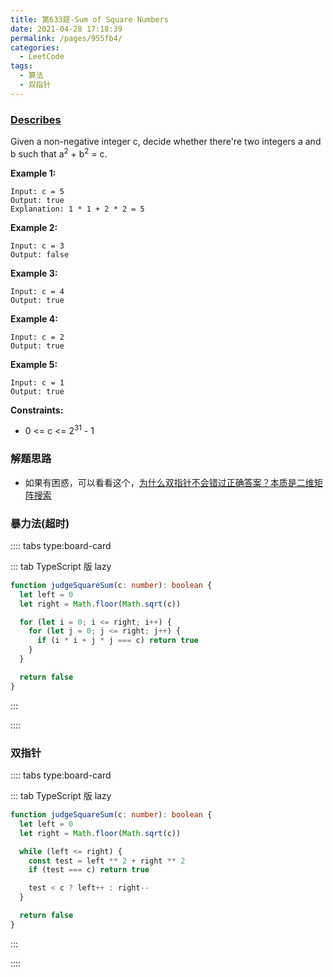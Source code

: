 ```yaml
---
title: 第633题-Sum of Square Numbers
date: 2021-04-28 17:18:39
permalink: /pages/955fb4/
categories:
  - LeetCode
tags:
  - 算法
  - 双指针
---
```


### [Describes](https://leetcode-cn.com/problems/sum-of-square-numbers/)

Given a non-negative integer <span class="span-shadow">c</span>, decide whether there're two integers <span class="span-shadow">a</span> and <span class="span-shadow">b</span> such that <span class="span-shadow">a<sup>2</sup> + b<sup>2</sup> = c</span>.

<!-- more -->

**Example 1:**

```
Input: c = 5
Output: true
Explanation: 1 * 1 + 2 * 2 = 5
```

**Example 2:**

```
Input: c = 3
Output: false
```

**Example 3:**

```
Input: c = 4
Output: true
```

**Example 4:**

```
Input: c = 2
Output: true
```

**Example 5:**

```
Input: c = 1
Output: true
```

**Constraints:**

- <span class="span-shadow">0 <= c <= 2<sup>31</sup> - 1</span>

### 解题思路

- 如果有困惑，可以看看这个，[为什么双指针不会错过正确答案？本质是二维矩阵搜索](https://leetcode-cn.com/problems/sum-of-square-numbers/solution/shuang-zhi-zhen-de-ben-zhi-er-wei-ju-zhe-ebn3/)

### 暴力法(超时)

:::: tabs type:board-card

::: tab TypeScript 版 lazy

```TypeScript
function judgeSquareSum(c: number): boolean {
  let left = 0
  let right = Math.floor(Math.sqrt(c))

  for (let i = 0; i <= right; i++) {
    for (let j = 0; j <= right; j++) {
      if (i * i + j * j === c) return true
    }
  }

  return false
}
```

:::

::::

### 双指针

:::: tabs type:board-card

::: tab TypeScript 版 lazy

```TypeScript
function judgeSquareSum(c: number): boolean {
  let left = 0
  let right = Math.floor(Math.sqrt(c))

  while (left <= right) {
    const test = left ** 2 + right ** 2
    if (test === c) return true

    test < c ? left++ : right--
  }

  return false
}
```

:::

::::
